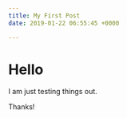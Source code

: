 ```yaml
---
title: My First Post
date: 2019-01-22 06:55:45 +0000

---
```

Hello
==========
I am just testing things out.  

Thanks!